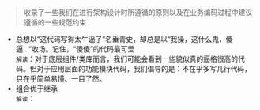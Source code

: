 > 收录了一些我们在进行架构设计时所遵循的原则以及在业务编码过程中建议遵循的一些规范约束  

- 总想以“这代码写得太牛逼了”名垂青史，却总是以“我操，这什么鬼，傻逼...”收场。记住，“傻傻”的代码最可爱   
    `解读`：对于底层组件/类库而言，我们可能会看到一些貌似真的逼格很高的代码。但对于应用层面的功能模块代码，我们倡导的是：不在乎多写几行代码，只在乎简单易懂、一目了然。
- 组合优于继承  
   `解读`：